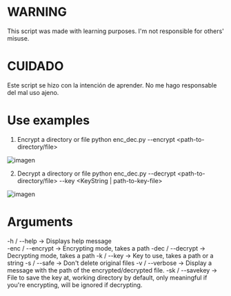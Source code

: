 # WARNING
This script was made with learning purposes. I'm not responsible for others' misuse.
# CUIDADO
Este script se hizo con la intención de aprender. No me hago responsable del mal uso ajeno.
# Use examples
1. Encrypt a directory or file
python enc_dec.py --encrypt <path-to-directory/file>  
 
![imagen](https://user-images.githubusercontent.com/101645735/174485387-fea85650-c228-4836-bc21-b32daf4aefba.png)  
  
2. Decrypt a directory or file
python enc_dec.py --decrypt <path-to-directory/file> --key <KeyString | path-to-key-file>  
  
![imagen](https://user-images.githubusercontent.com/101645735/174485467-44d1341c-da57-4256-a692-67a3b037ff4b.png)  

# Arguments  

-h / --help -> Displays help message  
-enc / --encrypt -> Encrypting mode, takes a path
-dec / --decrypt -> Decrypting mode, takes a path
-k / --key -> Key to use, takes a path or a string
-s / --safe -> Don't delete original files
-v / --verbose -> Display a message with the path of the encrypted/decrypted file.
-sk / --savekey -> File to save the key at, working directory by default, only meaningful if you're encrypting, will be ignored if decrypting.
